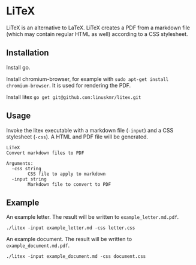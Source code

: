 # LiTeX

LiTeX is an alternative to LaTeX. LiTeX creates a PDF from a markdown file (which may contain regular HTML as well) according to a CSS stylesheet.

## Installation

Install go.

Install chromium-browser, for example with `sudo apt-get install chromium-browser`. It is used for rendering the PDF.

Install litex `go get git@github.com:linuskmr/litex.git`

## Usage

Invoke the litex executable with a markdown file (`-input`) and a CSS stylesheet (`-css`). A HTML and PDF file will be generated.

```
LiTeX
Convert markdown files to PDF

Arguments:
  -css string
    	CSS file to apply to markdown
  -input string
    	Markdown file to convert to PDF
```

## Example

An example letter. The result will be written to `example_letter.md.pdf`.

```
./litex -input example_letter.md -css letter.css
```

An example document. The result will be written to `example_document.md.pdf`.

```
./litex -input example_document.md -css document.css
```